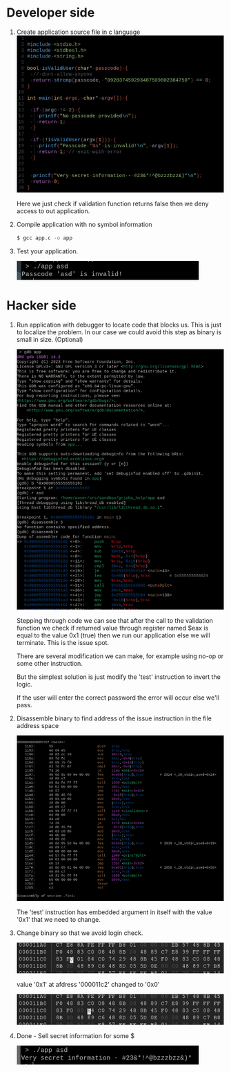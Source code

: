 
# Developer side

1. Create application source file in c language![ProgrammSource](images/ProgrammSource.png)

   Here we just check if validation function returns false then we deny access to out application.

   

2. Compile application with no symbol information

   ```bash
   $ gcc app.c -o app
   ```

3. Test your application.

   ![Test](images/Test.png)

# Hacker side

1. Run application with debugger to locate code that blocks us. This is just to localize the problem. In our case we could avoid this step as binary is small in size. (Optional)

   ![Debugging](images/Debugging.png)

   Stepping through code we can see that after the call to the validation function we check if returned value through register named $eax is equal to the value 0x1 (true) then we run our application else we will terminate. This is the issue spot.

   There are several modification we can make, for example using no-op or some other instruction.

   But the simplest solution is just modify the 'test' instruction to invert the logic.

   If the user will enter the correct password the error will occur else we'll pass.

2. Disassemble binary to find address of the issue instruction in the file address space

   ![Disassemble](images/Disassemble.png)

   The 'test' instruction has embedded argument in itself with the value '0x1' that we need to change.

   

3. Change binary so that we avoid login check.

   ![HexEditor](images/HexEditor.png)

   value '0x1' at afdress '000011c2' changed to '0x0'

   ![HexEditor2](images/HexEditor2.png)

4. Done - Sell secret information for some $

   ![Flex](images/Flex.png)
